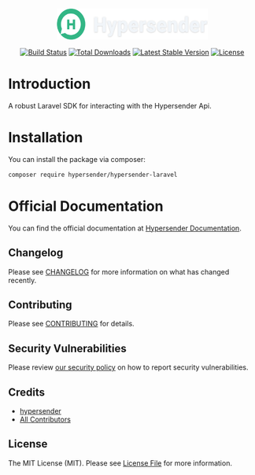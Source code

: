 <p align="center"><img width="307" height="63" src="/art/hy.svg" alt="Logo Laravel Sanctum"></p>

<p align="center">
<a href="https://github.com/hypersender/hypersender-laravel/actions/workflows/run-tests.yml"><img src="https://github.com/hypersender/hypersender-laravel/actions/workflows/run-tests.yml/badge.svg" alt="Build Status"></a>
<a href="https://packagist.org/packages/hypersender/hypersender-laravel"><img src="https://img.shields.io/packagist/dt/hypersender/hypersender-laravel" alt="Total Downloads"></a>
<a href="https://packagist.org/packages/hypersender/hypersender-laravel"><img src="https://img.shields.io/packagist/v/hypersender/hypersender-laravel" alt="Latest Stable Version"></a>
<a href="https://packagist.org/packages/hypersender/hypersender-laravel"><img src="https://img.shields.io/packagist/l/hypersender/hypersender-laravel" alt="License"></a>
</p>

# Introduction

A robust Laravel SDK for interacting with the Hypersender Api.

# Installation

You can install the package via composer:

```bash
composer require hypersender/hypersender-laravel
```

# Official Documentation

You can find the official documentation at [Hypersender Documentation](https://hypersender.github.io/hypersender-laravel/).

## Changelog

Please see [CHANGELOG](CHANGELOG.md) for more information on what has changed recently.

## Contributing

Please see [CONTRIBUTING](CONTRIBUTING.md) for details.

## Security Vulnerabilities

Please review [our security policy](../../security/policy) on how to report security vulnerabilities.

## Credits

-   [hypersender](https://github.com/hypersender)
-   [All Contributors](../../contributors)

## License

The MIT License (MIT). Please see [License File](LICENSE.md) for more information.
